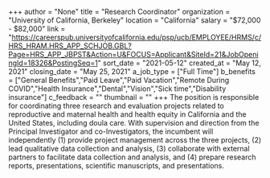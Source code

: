 +++
author = "None"
title = "Research Coordinator"
organization = "University of California, Berkeley"
location = "California"
salary = "$72,000 - $82,000"
link = "https://careerspub.universityofcalifornia.edu/psp/ucb/EMPLOYEE/HRMS/c/HRS_HRAM.HRS_APP_SCHJOB.GBL?Page=HRS_APP_JBPST&Action=U&FOCUS=Applicant&SiteId=21&JobOpeningId=18326&PostingSeq=1"
sort_date = "2021-05-12"
created_at = "May 12, 2021"
closing_date = "May 25, 2021"
a_job_type = ["Full Time"]
b_benefits = ["General Benefits","Paid Leave","Paid Vacation","Remote During COVID","Health Insurance","Dental","Vision","Sick time","Disability insurance"]
c_feedback = ""
thumbnail = ""
+++
The position is responsible for coordinating three research and evaluation projects related to reproductive and maternal health and health equity in California and the United States, including doula care. With supervision and direction from the Principal Investigator and co-Investigators, the incumbent will independently (1) provide project management across the three projects, (2) lead qualitative data collection and analysis,  (3) collaborate with external partners to facilitate data collection and analysis, and (4) prepare research reports, presentations, scientific manuscripts, and presentations. 